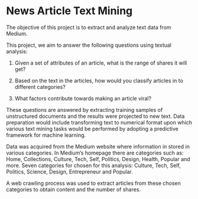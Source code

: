 # News Article Text Mining
The objective of this project is to extract and analyze text data from Medium.

This project, we aim to answer the following questions using textual analysis:

1. Given a set of attributes of an article, what is the range of shares it will get?

2. Based on the text in the articles, how would you classify articles in to different categories?

3. What factors contribute towards making an article viral?

These questions are answered by extracting training samples of unstructured documents and the results were projected to new text. Data preparation would include transforming text to numerical format upon which various text mining tasks would be performed by adopting a predictive framework for machine learning.

Data was acquired from the Medium website where information in stored in various categories. In Medium’s homepage there are categories such as: Home, Collections, Culture, Tech, Self, Politics, Design, Health, Popular and more. Seven categories for chosen for this analysis: Culture, Tech, Self, Politics, Science, Design, Entrepreneur and Popular. 

A web crawling process was used to extract articles from these chosen categories to obtain content and the number of shares.
